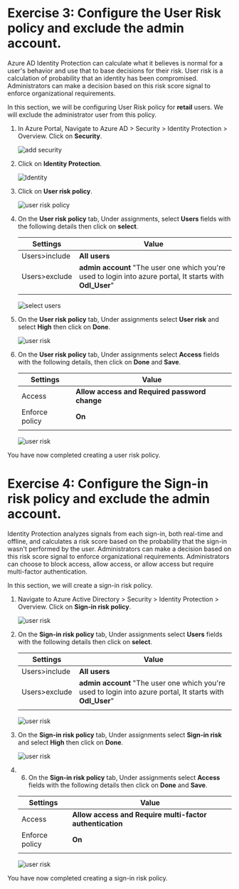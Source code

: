 # Exercise 3: Configure the User Risk policy and exclude the admin account.
Azure AD Identity Protection can calculate what it believes is normal for a user's behavior and use that to base decisions for their risk. User risk is a calculation of probability that an identity has been compromised. Administrators can make a decision based on this risk score signal to enforce organizational requirements.

In this section, we will be configuring User Risk policy for **retail** users. We will exclude the administrator user from this policy. 


1. In Azure Portal, Navigate to Azure AD > Security > Identity Protection > Overview. Click on **Security**.



   ![](images/aad-security.png "add security")




2. Click on **Identity Protection**.




   ![](images/aad-identity-protection.png "Identity")




3. Click on **User risk policy**.




   ![](images/user-risk-policy.png "user risk policy")



4. On the **User risk policy** tab, Under assignments, select **Users** fields with the following details then click on **select**.

    | Settings | Value |
    |--|--|
    | Users>include | **All users**  |
    | Users>exclude | **admin account** "The user one which you're used to login into azure portal, It starts with **Odl_User**" |
    | | |



   ![](images/select-users.png "select users")



5. On the **User risk policy** tab, Under assignments select **User risk** and select **High** then click on **Done**.




   ![](images/user-risk.png "user risk")



6. On the **User risk policy** tab, Under assignments select **Access** fields with the following details, then click on **Done** and **Save**.

    | Settings | Value |
    |--|--|
    | Access | **Allow access and Required password change**  |
    | Enforce policy | **On**  |
    | | |




   ![](images/control-users.png "user risk")

You have now completed creating a user risk policy. 

# Exercise 4: Configure the Sign-in risk policy and exclude the admin account.

Identity Protection analyzes signals from each sign-in, both real-time and offline, and calculates a risk score based on the probability that the sign-in wasn't performed by the user. Administrators can make a decision based on this risk score signal to enforce organizational requirements. Administrators can choose to block access, allow access, or allow access but require multi-factor authentication.

In this section, we will create a sign-in risk policy. 


1. Navigate to  Azure Active Directory > Security > Identity Protection > Overview. Click on **Sign-in risk policy**.




   ![](images/sign-in-risk-policy.png "user risk")



2. On the **Sign-in risk policy** tab, Under assignments select **Users** fields with the following details then click on **select**.

    | Settings | Value |
    |--|--|
    | Users>include | **All users**  |
    | Users>exclude | **admin account** "The user one which you're used to login into azure portal, It starts with **Odl_User**" |
    | | |




   ![](images/sign-in-users.png "user risk")




3. On the **Sign-in risk policy** tab, Under assignments select **Sign-in risk** and select **High** then click on **Done**.




   ![](images/sign-in-risk.png "user risk")



4. 6. On the **Sign-in risk policy** tab, Under assignments select **Access** fields with the following details then click on **Done** and **Save**.

    | Settings | Value |
    |--|--|
    | Access | **Allow access and Require multi-factor authentication**  |
    | Enforce policy | **On**  |
    | | |




   ![](images/sign-in-control.png "user risk")
   
You have now completed creating a sign-in risk policy.
